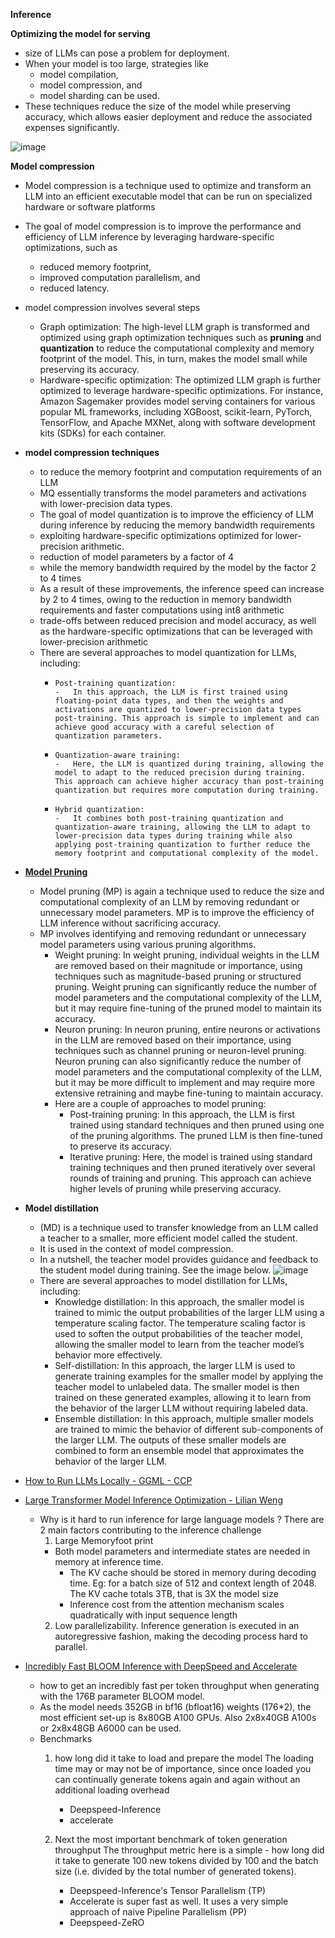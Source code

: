 <b>Inference</b>

<b>Optimizing the model for serving</b>
  - size of LLMs can pose a problem for deployment.
  - When your model is too large, strategies like
    -  model compilation,
    -  model compression, and
    -  model sharding can be used.
  - These techniques reduce the size of the model while preserving accuracy, which allows easier deployment and reduce the associated expenses significantly. 

![image](https://github.com/harirajeev/learn_LLMS/assets/13446418/9e179b1f-8c56-4f29-94cd-1aa83d0be153)

<b>Model compression</b>
  -  Model compression is a technique used to optimize and transform an LLM into an efficient executable model that can be run on specialized hardware or software platforms
  -  The goal of model compression is to improve the performance and efficiency of LLM inference by leveraging hardware-specific optimizations, such as
     - reduced memory footprint,
     - improved computation parallelism, and
     - reduced latency.
  -  model compression involves several steps     
     - Graph optimization: The high-level LLM graph is transformed and optimized using graph optimization techniques such as <b>pruning</b> and <b>quantization</b> to reduce the computational complexity and memory footprint of the model. This, in turn, makes the model small while preserving its accuracy. 
     - Hardware-specific optimization: The optimized LLM graph is further optimized to leverage hardware-specific optimizations. For instance, Amazon Sagemaker provides model serving containers for various popular ML frameworks, including XGBoost, scikit-learn, PyTorch, TensorFlow, and Apache MXNet, along with software development kits (SDKs) for each container.     
  -  <b>model compression techniques</b>
     -  to reduce the memory footprint and computation requirements of an LLM
     -  MQ essentially transforms the model parameters and activations with lower-precision data types.
     -  The goal of model quantization is to improve the efficiency of LLM during inference by reducing the memory bandwidth requirements
     -  exploiting hardware-specific optimizations optimized for lower-precision arithmetic.
     -  reduction of model parameters by a factor of 4
     -  while the memory bandwidth required by the model by the factor 2 to 4 times
     -  As a result of these improvements, the inference speed can increase by 2 to 4 times, owing to the reduction in memory bandwidth requirements and faster computations using int8 arithmetic
     -  trade-offs between reduced precision and model accuracy, as well as the hardware-specific optimizations that can be leveraged with lower-precision arithmetic
     -  There are several approaches to model quantization for LLMs, including:
         -     Post-training quantization:
               -   In this approach, the LLM is first trained using floating-point data types, and then the weights and activations are quantized to lower-precision data types post-training. This approach is simple to implement and can achieve good accuracy with a careful selection of quantization parameters.
         -     Quantization-aware training:
               -   Here, the LLM is quantized during training, allowing the model to adapt to the reduced precision during training. This approach can achieve higher accuracy than post-training quantization but requires more computation during training.
         -     Hybrid quantization:
               -   It combines both post-training quantization and quantization-aware training, allowing the LLM to adapt to lower-precision data types during training while also applying post-training quantization to further reduce the memory footprint and computational complexity of the model.

  -  <b>[Model Pruning](https://colab.research.google.com/github/pytorch/tutorials/blob/gh-pages/_downloads/7126bf7beed4c4c3a05bcc2dac8baa3c/pruning_tutorial.ipynb)</b>
     -  Model pruning (MP) is again a technique used to reduce the size and computational complexity of an LLM by removing redundant or unnecessary model parameters. MP is to improve the efficiency of LLM inference without sacrificing accuracy.
     -  MP involves identifying and removing redundant or unnecessary model parameters using various pruning algorithms.
        -  Weight pruning: In weight pruning, individual weights in the LLM are removed based on their magnitude or importance, using techniques such as magnitude-based pruning or structured pruning. Weight pruning can significantly reduce the number of model parameters and the computational complexity of the LLM, but it may require fine-tuning of the pruned model to maintain its accuracy.
        -  Neuron pruning: In neuron pruning, entire neurons or activations in the LLM are removed based on their importance, using techniques such as channel pruning or neuron-level pruning. Neuron pruning can also significantly reduce the number of model parameters and the computational complexity of the LLM, but it may be more difficult to implement and may require more extensive retraining and maybe fine-tuning to maintain accuracy.
        -  Here are a couple of approaches to model pruning:
           -    Post-training pruning: In this approach, the LLM is first trained using standard techniques and then pruned using one of the pruning algorithms. The pruned LLM is then fine-tuned to preserve its accuracy.
           -    Iterative pruning: Here, the model is trained using standard training techniques and then pruned iteratively over several rounds of training and pruning. This approach can achieve higher levels of pruning while preserving accuracy.

  - <b>Model distillation</b>
     -  (MD) is a technique used to transfer knowledge from an LLM called a teacher to a smaller, more efficient model called the student.
     -  It is used in the context of model compression.
     -  In a nutshell, the teacher model provides guidance and feedback to the student model during training. See the image below.
       ![image](https://github.com/harirajeev/learn_LLMS/assets/13446418/23767b06-a4ee-4c07-80b8-01f8ab8bdbda)
     -  There are several approaches to model distillation for LLMs, including:
        -  Knowledge distillation: In this approach, the smaller model is trained to mimic the output probabilities of the larger LLM using a temperature scaling factor. The temperature scaling factor is used to soften the output probabilities of the teacher model, allowing the smaller model to learn from the teacher model’s behavior more effectively. 
        -  Self-distillation: In this approach, the larger LLM is used to generate training examples for the smaller model by applying the teacher model to unlabeled data. The smaller model is then trained on these generated examples, allowing it to learn from the behavior of the larger LLM without requiring labeled data.
        -  Ensemble distillation: In this approach, multiple smaller models are trained to mimic the behavior of different sub-components of the larger LLM. The outputs of these smaller models are combined to form an ensemble model that approximates the behavior of the larger LLM.
        
- [How to Run LLMs Locally - GGML - CCP](https://wandb.ai/capecape/LLMs/reports/How-to-Run-LLMs-Locally--Vmlldzo0Njg5NzMx)
- [Large Transformer Model Inference Optimization - Lilian Weng](https://lilianweng.github.io/posts/2023-01-10-inference-optimization/)
  - Why is it hard to run inference for large language models ? There are 2 main factors contributing to the inference challenge
    1. Large Memoryfoot print
      - Both model parameters and intermediate states are needed in memory at inference time.
        - The KV cache should be stored in memory during decoding time. Eg: for a batch size of 512 and context length of 2048. The KV cache totals 3TB, that is 3X the model size
        - Inference cost from the attention mechanism scales quadratically with input sequence length
    2. Low parallelizability. Inference generation is executed in an autoregressive fashion, making the decoding process hard to parallel.
- [Incredibly Fast BLOOM Inference with DeepSpeed and Accelerate](https://huggingface.co/blog/bloom-inference-pytorch-scripts#huggingface-accelerate)
  - how to get an incredibly fast per token throughput when generating with the 176B parameter BLOOM model.
  - As the model needs 352GB in bf16 (bfloat16) weights (176*2), the most efficient set-up is 8x80GB A100 GPUs. Also 2x8x40GB A100s or 2x8x48GB A6000 can be used.
  - Benchmarks 
    1. how long did it take to load and prepare the model
       The loading time may or may not be of importance, since once loaded you can continually generate tokens again and again without an additional loading overhead
       - Deepspeed-Inference
       - accelerate

    2. Next the most important benchmark of token generation throughput
       The throughput metric here is a simple - how long did it take to generate 100 new tokens divided by 100 and the batch size (i.e. divided by the total number of generated tokens).
       -  Deepspeed-Inference's Tensor Parallelism (TP)
       -  Accelerate is super fast as well. It uses a very simple approach of naive Pipeline Parallelism (PP)
       - Deepspeed-ZeRO
  
